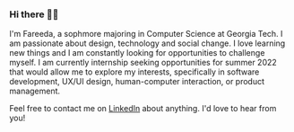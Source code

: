 
### Hi there 👋🏽
I'm Fareeda, a sophmore majoring in Computer Science at Georgia Tech. I am passionate about design, technology and social change. I love learning new things and I am constantly looking for opportunities to challenge myself. I am currently internship seeking opportunities for summer 2022 that would allow me to explore my interests, specifically in software development, UX/UI design, human-computer interaction, or product management. 

Feel free to contact me on [LinkedIn](https://www.linkedin.com/in/kasimfareeda/) about anything. I'd love to hear from you!

<!--
**kasimfareeda/kasimfareeda** is a ✨ _special_ ✨ repository because its `README.md` (this file) appears on your GitHub profile.

Here are some ideas to get you started:

- 🔭 I’m currently working on ...
- 🌱 I’m currently learning ...
- 👯 I’m looking to collaborate on ...
- 🤔 I’m looking for help with ...
- 💬 Ask me about ...
- 📫 How to reach me: ...
- 😄 Pronouns: ...
- ⚡ Fun fact: ...
-->
